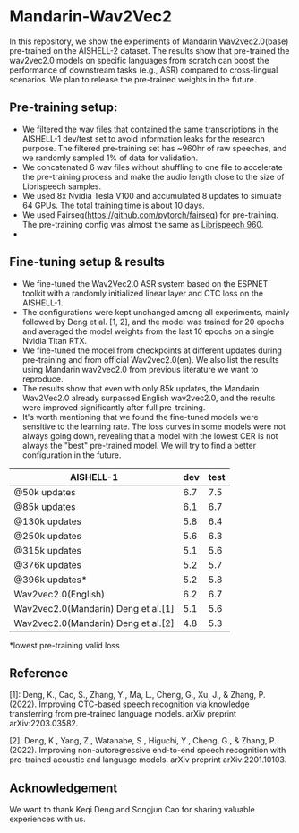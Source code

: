 # Mandarin-Wav2Vec2

In this repository, we show the experiments of Mandarin Wav2vec2.0(base) pre-trained on the AISHELL-2 dataset. The results show that pre-trained the wav2vec2.0 models on specific languages from scratch can boost the performance of downstream tasks (e.g., ASR) compared to cross-lingual scenarios. We plan to release the pre-trained weights in the future.

## Pre-training setup: 

- We filtered the wav files that contained the same transcriptions in the AISHELL-1 dev/test set to avoid information leaks for the research purpose. The filtered pre-training set has ~960hr of raw speeches, and we randomly sampled 1% of data for validation.
- We concatenated 6 wav files without shuffling to one file to accelerate the pre-training process and make the audio length close to the size of Librispeech samples.
- We used 8x Nvidia Tesla V100 and accumulated 8 updates to simulate 64 GPUs. The total training time is about 10 days.
- We used Fairseq(https://github.com/pytorch/fairseq) for pre-training. The pre-training config was almost the same as [Librispeech 960](https://github.com/pytorch/fairseq/blob/main/examples/wav2vec/config/pretraining/wav2vec2_base_librispeech.yaml).
- 
## Fine-tuning setup & results

- We fine-tuned the Wav2Vec2.0 ASR system based on the ESPNET toolkit with a randomly initialized linear layer and CTC loss on the AISHELL-1.
- The configurations were kept unchanged among all experiments, mainly followed by Deng et al. [1, 2], and the model was trained for 20 epochs and averaged the model weights from the last 10 epochs on a single Nvidia Titan RTX.
- We fine-tuned the model from checkpoints at different updates during pre-training and from official Wav2vec2.0(en). We also list the results using Mandarin wav2vec2.0 from previous literature we want to reproduce.
- The results show that even with only 85k updates, the Mandarin Wav2Vec2.0 already surpassed English wav2vec2.0, and the results were improved significantly after full pre-training.
- It's worth mentioning that we found the fine-tuned models were sensitive to the learning rate. The loss curves in some models were not always going down, revealing that a model with the lowest CER is not always the "best" pre-trained model. We will try to find a better configuration in the future.


| AISHELL-1                           | dev | test |
|-------------------------------------|-----|------|
| @50k updates                        | 6.7 | 7.5  |
| @85k updates                        | 6.1 | 6.7  |
| @130k updates                       | 5.8 | 6.4  |
| @250k updates                       | 5.6 | 6.3  |
| @315k updates                        | 5.1 | 5.6  |
| @376k updates                       | 5.2 | 5.7  |
| @396k updates*                      | 5.2 | 5.8  |
| Wav2vec2.0(English)                 | 6.2 | 6.7  |
| Wav2vec2.0(Mandarin) Deng et al.[1] | 5.1 | 5.6  |
| Wav2vec2.0(Mandarin) Deng et al.[2] | 4.8 | 5.3  |

\*lowest pre-training valid loss


## Reference
[1]: Deng, K., Cao, S., Zhang, Y., Ma, L., Cheng, G., Xu, J., & Zhang, P. (2022). Improving CTC-based speech recognition via knowledge transferring from pre-trained language models. arXiv preprint arXiv:2203.03582.

[2]: Deng, K., Yang, Z., Watanabe, S., Higuchi, Y., Cheng, G., & Zhang, P. (2022). Improving non-autoregressive end-to-end speech recognition with pre-trained acoustic and language models. arXiv preprint arXiv:2201.10103.

## Acknowledgement

We want to thank Keqi Deng and Songjun Cao for sharing valuable experiences with us.

